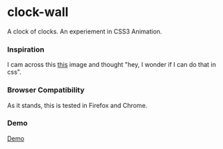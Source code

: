 # clock-wall
A clock of clocks. An experiement in CSS3 Animation.

### Inspiration
I cam across this [this](http://i.imgur.com/NSiKM8Q.gifv) image and thought "hey, I wonder if I can do that in css".

### Browser Compatibility
As it stands, this is tested in Firefox and Chrome.

### Demo
[Demo](https://mc706.github.io/clock-wall)

